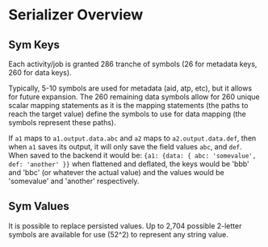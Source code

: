  # Serializer Overview
 ## Sym Keys
 Each activity/job is granted 286 tranche of symbols (26 for metadata keys, 260 for data keys).
 
 Typically, 5-10 symbols are used for metadata (aid, atp, etc), but it allows for future expansion. The 260 remaining data symbols allow for 260 unique scalar mapping statements as it is the mapping statements (the paths to reach the target value) define the symbols to use for data mapping (the symbols represent these paths).
 
 If `a1` maps to `a1.output.data.abc` and `a2` maps to `a2.output.data.def`, then when `a1` saves its output, it will only save the field values `abc`, and `def`. When saved to the backend it would be: `{a1: {data: { abc: 'somevalue', def: 'another' }}` when flattened and deflated, the keys would be 'bbb' and 'bbc' (or whatever the actual value) and the values would be 'somevalue' and 'another' respectively.

## Sym Values
 It is possible to replace persisted values. Up to 2,704 possible 2-letter symbols are available for use (52^2) to represent any string value.
